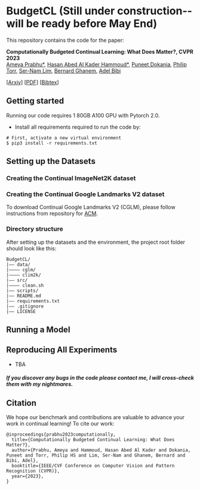 # BudgetCL (Still under construction-- will be ready before May End)

This repository contains the code for the paper:

**Computationally Budgeted Continual Learning: What Does Matter?, CVPR 2023**  
[Ameya Prabhu*](https://drimpossible.github.io), [Hasan Abed Al Kader Hammoud*](https://github.com/hammoudhasan), [Puneet Dokania](https://puneetkdokania.github.io), [Philip Torr](https://www.robots.ox.ac.uk/~phst/), [Ser-Nam Lim](https://sites.google.com/site/sernam), [Bernard Ghanem](https://www.bernardghanem.com/), [Adel Bibi](https://www.adelbibi.com/)

[[Arxiv](https://arxiv.org/abs/2303.11165)]
[[PDF](https://github.com/drimpossible/drimpossible.github.io/raw/master/documents/BudgetCL.pdf)]
[[Bibtex](https://github.com/drimpossible/BudgetCL/#citation)]

## Getting started

Running our code requires 1 80GB A100 GPU with Pytorch 2.0.

* Install all requirements required to run the code by:
 ```	
# First, activate a new virtual environment
$ pip3 install -r requirements.txt
 ```

## Setting up the Datasets

### Creating the Continual ImageNet2K dataset


### Creating the Continual Google Landmarks V2 dataset

To download Continual Google Landmarks V2 (CGLM), please follow instructions from repository for [ACM](https://github.com/drimpossible/ACM).

### Directory structure

After setting up the datasets and the environment, the project root folder should look like this:
```
BudgetCL/
|–– data/
|–––– cglm/
|–––– clim2k/
|–– src/
|–––– clean.sh
|–– scripts/
|–– README.md
|–– requirements.txt
|–– .gitignore
|–– LICENSE

```
## Running a Model



## Reproducing All Experiments

- TBA

##### If you discover any bugs in the code please contact me, I will cross-check them with my nightmares.

## Citation

We hope our benchmark and contributions are valuable to advance your work in continual learning! To cite our work:

```
@inproceedings{prabhu2023computationally,
  title={Computationally Budgeted Continual Learning: What Does Matter?},
  author={Prabhu, Ameya and Hammoud, Hasan Abed Al Kader and Dokania, Puneet and Torr, Philip HS and Lim, Ser-Nam and Ghanem, Bernard and Bibi, Adel},
  booktitle={IEEE/CVF Conference on Computer Vision and Pattern Recognition (CVPR)},
  year={2023},
}
```
